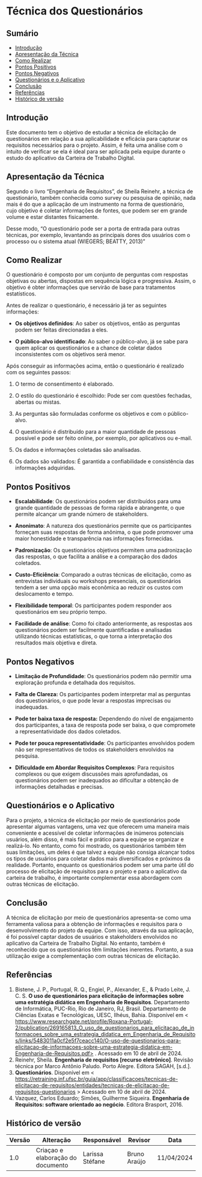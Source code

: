 # Técnica dos Questionários

## Sumário
* [Introdução](#Introdução)
* [Apresentação da Técnica](#Apresentação-da-Técnica)
* [Como Realizar](#Como-Realizar)
* [Pontos Positivos](#Pontos-Positivos)
* [Pontos Negativos](#Pontos-Negativos)
* [Questionários e o Aplicativo](#Questionários-e-o-Aplicativo)
* [Conclusão](#Conclusão)
* [Referências](#Referências)
* [Histórico de versão](#Histórico-de-versão)


## Introdução

Este documento tem o objetivo de estudar a técnica de elicitação de questionários em relação a sua aplicabilidade e eficácia para capturar os requisitos necessários para o projeto. Assim, é feita uma análise com o intuito de verificar se ela é ideal para ser aplicada pela equipe durante o estudo do aplicativo da Carteira de Trabalho Digital.

## Apresentação da Técnica

Segundo o livro “Engenharia de Requisitos”, de Sheila Reinehr, a técnica de questionário, também conhecida como survey ou pesquisa de opinião, nada mais é do que a aplicação de um instrumento na forma de questionário, cujo objetivo é coletar informações de fontes, que podem ser em grande volume e estar distantes fisicamente.

Desse modo, “O questionário pode ser a porta de entrada para outras técnicas, por exemplo, levantando as principais dores dos usuários com o processo ou o sistema atual (WIEGERS; BEATTY, 2013)”


## Como Realizar

O questionário é composto por um conjunto de perguntas com respostas objetivas ou abertas, dispostas em sequência lógica e progressiva. Assim, o objetivo é obter informações que servirão de base para tratamentos estatísticos.

Antes de realizar o questionário, é necessário já ter as seguintes informações:

- **Os objetivos definidos**: Ao saber os objetivos, então as perguntas podem ser feitas direcionadas a eles.

- **O público-alvo identificado**: Ao saber o público-alvo, já se sabe para quem aplicar os questionários e a chance de coletar dados inconsistentes com os objetivos será menor.

Após conseguir as informações acima, então o questionário é realizado com os seguintes passos:

1. O termo de consentimento é elaborado.
2. O estilo do questionário é escolhido: Pode ser com questões fechadas, abertas ou mistas.

3. As perguntas são formuladas conforme os objetivos e com o público-alvo.
4. O questionário é distribuído para a maior quantidade de pessoas possível e pode ser feito online, por exemplo, por aplicativos ou e-mail.

5. Os dados e informações coletadas são analisadas.

6. Os dados são validados: É garantida a confiabilidade e consistência das informações adquiridas.


## Pontos Positivos

- **Escalabilidade**: Os questionários podem ser distribuídos para uma grande quantidade de pessoas de forma rápida e abrangente, o que permite alcançar um grande número de stakeholders.

- **Anonimato**: A natureza dos questionários permite que os participantes forneçam suas respostas de forma anônima, o que pode promover uma maior honestidade e transparência nas informações fornecidas.

- **Padronização**: Os questionários objetivos permitem uma padronização das respostas, o que facilita a análise e a comparação dos dados coletados.

- **Custo-Eficiência**: Comparado a outras técnicas de elicitação, como as entrevistas individuais ou workshops presenciais, os questionários tendem a ser uma opção mais econômica ao reduzir os custos com deslocamento e tempo.

- **Flexibilidade temporal**: Os participantes podem responder aos questionários em seu próprio tempo.

- **Facilidade de análise**: Como foi citado anteriormente, as respostas aos questionários podem ser facilmente quantificadas e analisadas utilizando técnicas estatísticas, o que torna a interpretação dos resultados mais objetiva e direta.

## Pontos Negativos

- **Limitação de Profundidade**: Os questionários podem não permitir uma exploração profunda e detalhada dos requisitos.

- **Falta de Clareza:** Os participantes podem interpretar mal as perguntas dos questionários, o que pode levar a respostas imprecisas ou inadequadas.

- **Pode ter baixa taxa de resposta:** Dependendo do nível de engajamento dos participantes, a taxa de resposta pode ser baixa, o que compromete a representatividade dos dados coletados.

- **Pode ter pouca representatividade**: Os participantes envolvidos podem não ser representativos de todos os stakeholders envolvidos na pesquisa.

- **Dificuldade em Abordar Requisitos Complexos**: Para requisitos complexos ou que exigem discussões mais aprofundadas, os questionários podem ser inadequados ao dificultar a obtenção de informações detalhadas e precisas.


## Questionários e o Aplicativo

Para o projeto, a técnica de elicitação por meio de questionários pode apresentar algumas vantagens, uma vez que oferecem uma maneira mais conveniente e acessível de coletar informações de inúmeros potenciais usuários, além disso, é mais fácil e prático para a equipe se organizar e realizá-lo. 
No entanto, como foi mostrado, os questionários também têm suas limitações, um deles é que talvez a equipe não consiga alcançar todos os tipos de usuários para coletar dados mais diversificados e próximos da realidade.
Portanto, enquanto os questionários podem ser uma parte útil do processo de elicitação de requisitos para o projeto e para o aplicativo da carteira de trabalho, é importante complementar essa abordagem com outras técnicas de elicitação.

## Conclusão

A técnica de elicitação por meio de questionários apresenta-se como uma ferramenta valiosa para a obtenção de informações e requisitos para o desenvolvimento do projeto da equipe. Com isso, através da sua aplicação, é foi possível captar dados de usuários e stakeholders envolvidos no aplicativo da Carteira de Trabalho Digital. No entanto, também é reconhecido que os questionários têm limitações inerentes. Portanto, a sua utilização exige a complementação com outras técnicas de elicitação. 


## Referências

  1. Bistene, J. P., Portugal, R. Q., Engiel, P., Alexander, E., & Prado Leite, J. C. S. **O uso de questionários para elicitação de informações sobre uma estratégia didática em Engenharia de Requisitos**. Departamento de Informática, PUC-Rio, Rio de Janeiro, RJ, Brasil. Departamento de Ciências Exatas e Tecnológicas, UESC, Ilhéus, Bahia. Disponível em < https://www.researchgate.net/profile/Roxana-Portugal-2/publication/269165813_O_uso_de_questionarios_para_elicitacao_de_informacoes_sobre_uma_estrategia_didatica_em_Engenharia_de_Requisitos/links/5483011a0cf2e5f7ceacc140/O-uso-de-questionarios-para-elicitacao-de-informacoes-sobre-uma-estrategia-didatica-em-Engenharia-de-Requisitos.pdf> . Acessado em 10 de abril de 2024.
  2. Reinehr, Sheila. **Engenharia de requisitos [recurso eletrônico]**. Revisão técnica por Marco Antônio Paludo. Porto Alegre. Editora SAGAH, [s.d.].
  3. **Questionários**. Disponível em < https://retraining.inf.ufsc.br/guia/app/classificacoes/tecnicas-de-elicitacao-de-requisitos/entidades/tecnicas-de-elicitacao-de-requisitos-questionarios > Acessado em 10 de abril de 2024.
  4. Vazquez, Carlos Eduardo; Simões, Guilherme Siqueira. **Engenharia de Requisitos: software orientado ao negócio**. Editora Brasport, 2016.
## Histórico de versão

| Versão | Alteração | Responsável | Revisor | Data |
| - | - | - | - | - |
| 1.0 | Criaçao e elaboração do documento | Larissa Stéfane | Bruno Araújo | 11/04/2024 |
